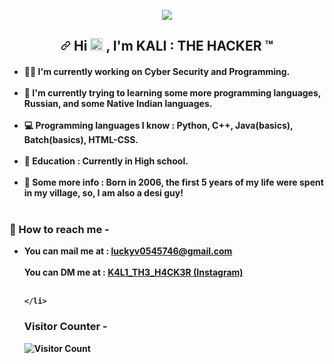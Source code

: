 <p align="center"<a href="https://en.wikipedia.org/wiki/india"><img src="https://img.shields.io/badge/FROM-INDIA-green?colorA=%23FF9933&amp;colorB=%23138808&amp;style=for-the-badge"></img></a></p>
<h2 align="center">
<a id="user-content-hi--im-kali--the-hacker" class="anchor" aria-hidden="true" href="#hi--im-kali--the-hacker"><svg class="octicon octicon-link" viewBox="0 0 16 16" version="1.1" width="16" height="16" aria-hidden="true"><path fill-rule="evenodd" d="M7.775 3.275a.75.75 0 001.06 1.06l1.25-1.25a2 2 0 112.83 2.83l-2.5 2.5a2 2 0 01-2.83 0 .75.75 0 00-1.06 1.06 3.5 3.5 0 004.95 0l2.5-2.5a3.5 3.5 0 00-4.95-4.95l-1.25 1.25zm-4.69 9.64a2 2 0 010-2.83l2.5-2.5a2 2 0 012.83 0 .75.75 0 001.06-1.06 3.5 3.5 0 00-4.95 0l-2.5 2.5a3.5 3.5 0 004.95 4.95l1.25-1.25a.75.75 0 00-1.06-1.06l-1.25 1.25a2 2 0 01-2.83 0z"></path></svg></a>
Hi 
<g-emoji class="g-emoji" alias="wave" fallback-src="https://github.githubassets.com/images/icons/emoji/unicode/1f44b.png"><img class="emoji" alt="wave" height="20" width="20" src="https://github.githubassets.com/images/icons/emoji/unicode/1f44b.png"></g-emoji>
, I'm KALI : THE HACKER ™
</h2>

<h4>
  <ul>
    <li>
      👨‍💻 I'm currently working on <strong>Cyber Security</strong> and <strong>Programming</strong>.<br><br>
    </li>
    <li>
      🧠 I'm currently trying to learning some more <strong>programming languages</strong>, <strong>Russian<strong>, and some <strong>Native Indian languages</strong>.<br><br>
    </li>
    <li>
      💻 Programming languages I know : Python, C++, Java(basics), Batch(basics), HTML-CSS.<br><br>
    </li>
    <li>
      🏫 Education : Currently in High school.<br><br>
    </li>
    <li>
      📖 Some more info : Born in 2006, the first 5 years of my life were spent in my village, so, I am also a desi guy!<br><br>
  </ul>
 </h4>
  
  <h3>📮 How to reach me -</h3>
  <ul>
    <li>
      You can mail me at : <a href="https://mail.google.com/mail/u/0/#inbox?compose=DmwnWtMmTfLwLvGfsKMfWttrkTkBJnZTPkRtGBLJQKqtWwgwDGLdQPZFbGqdWCbcPJFkJLljThVB">luckyv0545746@gmail.com</a><br><br>
      You can DM me at : <a href="https://www.instagram.com/k4li_th3_h4ck3r_">K4L1_TH3_H4CK3R (Instagram)</a><br><br>
      
    </li>
  
 <h3>Visitor Counter - </h3>
  
![Visitor Count](https://profile-counter.glitch.me/luckyverma-sudo/count.svg)
